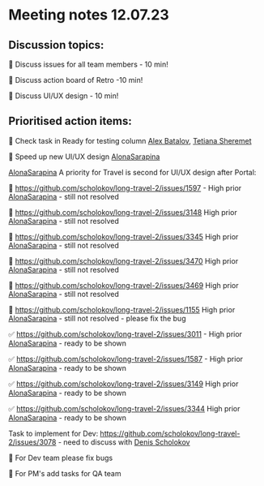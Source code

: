 # Meeting notes 12.07.23

## Discussion topics: 

:black_square_button: Discuss issues for all team members - 10 min!

:black_square_button: Discuss action board of Retro  -10 min! 

:black_square_button: Discuss UI/UX design - 10 min! 

## Prioritised action items:   

:black_square_button: Check task in Ready for testing column [Alex Batalov](https://github.com/ABatalov), [Tetiana Sheremet](https://github.com/tatianasheremet) 

:black_square_button: Speed up new UI/UX design  [AlonaSarapina](https://github.com/AlonaSarapina)  

[AlonaSarapina](https://github.com/AlonaSarapina) A priority for Travel is second for UI/UX design after Portal:   

:black_square_button: https://github.com/scholokov/long-travel-2/issues/1597 - High prior [AlonaSarapina](https://github.com/AlonaSarapina)  - still not resolved 
 
:black_square_button: https://github.com/scholokov/long-travel-2/issues/3148  High prior [AlonaSarapina](https://github.com/AlonaSarapina) -  still not resolved 

:black_square_button: https://github.com/scholokov/long-travel-2/issues/3345 High prior [AlonaSarapina](https://github.com/AlonaSarapina)   - still not resolved

:black_square_button: https://github.com/scholokov/long-travel-2/issues/3470 High prior [AlonaSarapina](https://github.com/AlonaSarapina)   - still not resolved 

:black_square_button: https://github.com/scholokov/long-travel-2/issues/3469 High prior [AlonaSarapina](https://github.com/AlonaSarapina)   - still not resolved 

:black_square_button:  https://github.com/scholokov/long-travel-2/issues/1155 High prior [AlonaSarapina](https://github.com/AlonaSarapina)   - still not resolved - please fix the bug

:white_check_mark: https://github.com/scholokov/long-travel-2/issues/3011 - High prior [AlonaSarapina](https://github.com/AlonaSarapina)  - ready to be shown  

:white_check_mark: https://github.com/scholokov/long-travel-2/issues/1587 - High prior [AlonaSarapina](https://github.com/AlonaSarapina) -  ready to be shown 
  
:white_check_mark: https://github.com/scholokov/long-travel-2/issues/3149 High prior [AlonaSarapina](https://github.com/AlonaSarapina)   -  ready to be shown   

:white_check_mark: https://github.com/scholokov/long-travel-2/issues/3344 High prior [AlonaSarapina](https://github.com/AlonaSarapina)   -  ready to be shown   

Task to implement for Dev: https://github.com/scholokov/long-travel-2/issues/3078 - need to discuss with [Denis Scholokov](https://github.com/scholokov) 

:black_square_button: For Dev team please fix bugs 

:black_square_button:  For PM's add tasks for QA team 

